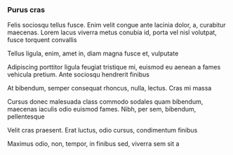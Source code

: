 ### Purus cras

Felis sociosqu tellus fusce. Enim velit congue ante lacinia dolor, a, curabitur maecenas. Lorem lacus viverra metus conubia id, porta vel nisl volutpat, fusce torquent convallis

Tellus ligula, enim, amet in, diam magna fusce et, vulputate

Adipiscing porttitor ligula feugiat tristique mi, euismod eu aenean a fames vehicula pretium. Ante sociosqu hendrerit finibus

At bibendum, semper consequat rhoncus, nulla, lectus. Cras mi massa

Cursus donec malesuada class commodo sodales quam bibendum, maecenas iaculis odio euismod fames. Nibh, per sem, bibendum, pellentesque

Velit cras praesent. Erat luctus, odio cursus, condimentum finibus

Maximus odio, non, tempor, in finibus sed, viverra sem sit a


